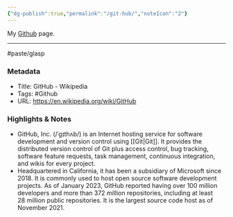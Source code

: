 ```yaml
---
{"dg-publish":true,"permalink":"/git-hub/","noteIcon":"2"}
---
```


My [Github](https://github.com/ekliao) page.

---
#paste/glasp 
### Metadata
- Title: GitHub - Wikipedia
- Tags: #Github
- URL: https://en.wikipedia.org/wiki/GitHub

### Highlights & Notes
- GitHub, Inc. (/ˈɡɪthʌb/) is an Internet hosting service for software development and version control using [[Git\|Git]]. It provides the distributed version control of Git plus access control, bug tracking, software feature requests, task management, continuous integration, and wikis for every project.
- Headquartered in California, it has been a subsidiary of Microsoft since 2018.  It is commonly used to host open source software development projects. As of January 2023, GitHub reported having over 100 million developers and more than 372 million repositories, including at least 28 million public repositories. It is the largest source code host as of November 2021.

